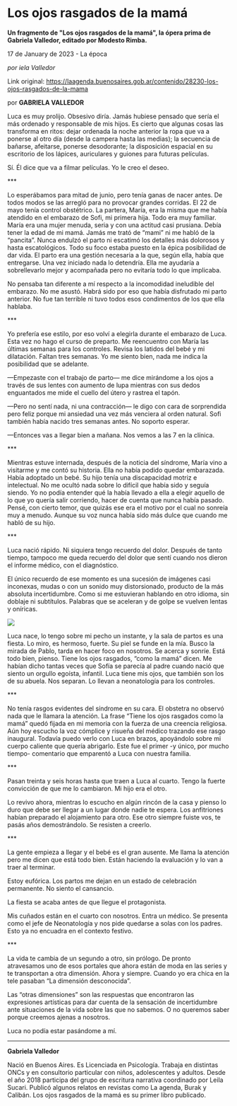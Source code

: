 # Los ojos rasgados de la mamá

**Un fragmento de "Los ojos rasgados de la mamá", la ópera prima de Gabriela Valledor, editado por Modesto Rimba.**

17 de January de 2023 - La época

_por iela Valledor_

Link original: https://laagenda.buenosaires.gob.ar/contenido/28230-los-ojos-rasgados-de-la-mama



por **GABRIELA VALLEDOR**




Luca es muy prolijo. Obsesivo diría. Jamás hubiese pensado que sería el más ordenado y responsable de mis hijos. Es cierto que algunas cosas las transforma en ritos: dejar ordenada la noche anterior la ropa que va a ponerse al otro día (desde la campera hasta las medias); la secuencia de bañarse, afeitarse, ponerse desodorante; la disposición espacial en su escritorio de los lápices, auriculares y guiones para futuras películas.




Sí. Él dice que va a filmar películas. Yo le creo el deseo.




\*\*\*




Lo esperábamos para mitad de junio, pero tenía ganas de nacer antes. De todos modos se las arregló para no provocar grandes corridas. El 22 de mayo tenía control obstétrico. La partera, María, era la misma que me había atendido en el embarazo de Sofi, mi primera hija. Todo era muy familiar. María era una mujer menuda, seria y con una actitud casi prusiana. Debía tener la edad de mi mamá. Jamás me trató de “mami” ni me habló de la “pancita”. Nunca endulzó el parto ni escatimó los detalles más dolorosos y hasta escatológicos. Todo su foco estaba puesto en la épica posibilidad de dar vida. El parto era una gestión necesaria a la que, según ella, había que entregarse. Una vez iniciado nada lo detendría. Ella me ayudaría a sobrellevarlo mejor y acompañada pero no evitaría todo lo que implicaba.




No pensaba tan diferente a mí respecto a la incomodidad ineludible del embarazo. No me asustó. Habrá sido por eso que había disfrutado mi parto anterior. No fue tan terrible ni tuvo todos esos condimentos de los que ella hablaba.




\*\*\*




Yo prefería ese estilo, por eso volví a elegirla durante el embarazo de Luca. Esta vez no hago el curso de preparto. Me reencuentro con María las últimas semanas para los controles. Revisa los latidos del bebé y mi dilatación. Faltan tres semanas. Yo me siento bien, nada me indica la posibilidad que se adelante.




—Empezaste con el trabajo de parto— me dice mirándome a los ojos a través de sus lentes con aumento de lupa mientras con sus dedos enguantados me mide el cuello del útero y rastrea el tapón.




—Pero no sentí nada, ni una contracción— le digo con cara de sorprendida pero feliz porque mi ansiedad una vez más venciera al orden natural. Sofi también había nacido tres semanas antes. No soporto esperar.




—Entonces vas a llegar bien a mañana. Nos vemos a las 7 en la clínica.




\*\*\*




Mientras estuve internada, después de la noticia del síndrome, María vino a visitarme y me contó su historia. Ella no había podido quedar embarazada. Había adoptado un bebé. Su hijo tenía una discapacidad motriz e intelectual. No me ocultó nada sobre lo difícil que había sido y seguía siendo. Yo no podía entender qué la había llevado a ella a elegir aquello de lo que yo quería salir corriendo, hacer de cuenta que nunca había pasado. Pensé, con cierto temor, que quizás ese era el motivo por el cual no sonreía muy a menudo. Aunque su voz nunca había sido más dulce que cuando me habló de su hijo.




\*\*\*




Luca nació rápido. Ni siquiera tengo recuerdo del dolor. Después de tanto tiempo, tampoco me queda recuerdo del dolor que sentí cuando nos dieron el informe médico, con el diagnóstico.




El único recuerdo de ese momento es una sucesión de imágenes casi inconexas, mudas o con un sonido muy distorsionado, producto de la más absoluta incertidumbre. Como si me estuvieran hablando en otro idioma, sin doblaje ni subtítulos. Palabras que se aceleran y de golpe se vuelven lentas y oníricas.




![](https://cdn.feater.me/files/images/810379/a80a11dd-1a6c-4909-9bb9-b5bc642cc38f.jpg)




Luca nace, lo tengo sobre mi pecho un instante, y la sala de partos es una fiesta. Lo miro, es hermoso, fuerte. Su piel se funde en la mía. Busco la mirada de Pablo, tarda en hacer foco en nosotros. Se acerca y sonríe. Está todo bien, pienso. Tiene los ojos rasgados, “como la mamá” dicen. Me habían dicho tantas veces que Sofía se parecía al padre cuando nació que siento un orgullo egoísta, infantil. Luca tiene mis ojos, que también son los de su abuela. Nos separan. Lo llevan a neonatología para los controles.




\*\*\*




No tenía rasgos evidentes del síndrome en su cara. El obstetra no observó nada que le llamara la atención. La frase “Tiene los ojos rasgados como la mamá” quedó fijada en mi memoria con la fuerza de una creencia religiosa. Aún hoy escucho la voz cómplice y risueña del médico trazando ese rasgo inaugural. Todavía puedo verlo con Luca en brazos, apoyándolo sobre mi cuerpo caliente que quería abrigarlo. Este fue el primer -y único, por mucho tiempo- comentario que emparentó a Luca con nuestra familia.




\*\*\*




Pasan treinta y seis horas hasta que traen a Luca al cuarto. Tengo la fuerte convicción de que me lo cambiaron. Mi hijo era el otro.




Lo revivo ahora, mientras lo escucho en algún rincón de la casa y pienso lo duro que debe ser llegar a un lugar donde nadie te espera. Los anfitriones habían preparado el alojamiento para otro. Ese otro siempre fuiste vos, te pasás años demostrándolo. Se resisten a creerlo.




\*\*\*




La gente empieza a llegar y el bebé es el gran ausente. Me llama la atención pero me dicen que está todo bien. Están haciendo la evaluación y lo van a traer al terminar.




Estoy eufórica. Los partos me dejan en un estado de celebración permanente. No siento el cansancio.




La fiesta se acaba antes de que llegue el protagonista.




Mis cuñados están en el cuarto con nosotros. Entra un médico. Se presenta como el jefe de Neonatología y nos pide quedarse a solas con los padres. Esto ya no encuadra en el contexto festivo.




\*\*\*




La vida te cambia de un segundo a otro, sin prólogo. De pronto atravesamos uno de esos portales que ahora están de moda en las series y te transportan a otra dimensión. Ahora y siempre. Cuando yo era chica en la tele pasaban “La dimensión desconocida”.




Las “otras dimensiones” son las respuestas que encontraron las expresiones artísticas para dar cuenta de la sensación de incertidumbre ante situaciones de la vida sobre las que no sabemos. O no queremos saber porque creemos ajenas a nosotros.




Luca no podía estar pasándome a mí.




---




**Gabriela Valledor**




Nació en Buenos Aires. Es Licenciada en Psicología. Trabaja en distintas ONCs y en consultorio particular con niños, adolescentes y adultos. Desde el año 2018 participa del grupo de escritura narrativa coordinado por Leila Sucari. Publicó algunos relatos en revistas como La agenda, Burak y Calibán. Los ojos rasgados de la mamá es su primer libro publicado.



